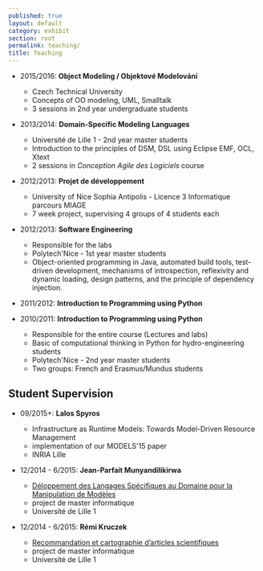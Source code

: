 ```yaml
---
published: true
layout: default
category: exhibit
section: root
permalink: teaching/
title: Teaching
---
```


* 2015/2016: __Object Modeling / Objektové Modelování__
  - Czech Technical University
  - Concepts of OO modeling, UML, Smalltalk
  - 3 sessions in 2nd year undergraduate students

* 2013/2014: __Domain-Specific Modeling Languages__
  - Université de Lille 1 - 2nd year master students
  - Introduction to the principles of DSM, DSL using Eclipse EMF, OCL, Xtext
  - 2 sessions in _Conception Agile des Logiciels_ course

* 2012/2013: __Projet de développement__
  - University of Nice Sophia Antipolis - Licence 3 Informatique parcours MIAGE
  - 7 week project, supervising 4 groups of 4 students each

* 2012/2013: __Software Engineering__
  - Responsible for the labs
  - Polytech'Nice - 1st year master students
  - Object-oriented programming in Java, automated build tools, test-driven development, mechanisms of introspection, reflexivity and dynamic loading, design patterns, and the principle of dependency injection.


* 2011/2012: __Introduction to Programming using Python__
* 2010/2011: __Introduction to Programming using Python__
  - Responsible for the entire course (Lectures and labs)
  - Basic of computational thinking in Python for hydro-engineering students
  - Polytech'Nice - 2nd year master students
  - Two groups: French and Erasmus/Mundus students

## Student Supervision

* 09/2015+: __Lalos Spyros__
  - Infrastructure as Runtime Models: Towards Model-Driven Resource Management
  - implementation of our MODELS'15 paper
  - INRIA Lille

* 12/2014 - 6/2015: __Jean-Parfait Munyandilikirwa__
  - [Déloppement des Langages Spécifiques au Domaine pour la Manipulation de Modèles](https://docs.google.com/document/d/15UwL9A4EaoDrm9SCXKSyjqtx83hHAu-DHmAeno2wZWU/export?format=pdf)
  - project de master informatique
  - Université de Lille 1

* 12/2014 - 6/2015: __Rémi Kruczek__
  - [Recommandation et cartographie d’articles scientifiques](https://docs.google.com/document/d/1_2HJbyzd3FbH597YmMiC7LfNp4g2MHhWnOaib80muIM/export?format=pdf)
  - project de master informatique  
  - Université de Lille 1
